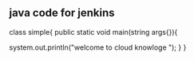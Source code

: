## java code for jenkins


class simple{
public static void main(string args{}){

system.out.println("welcome to cloud knowloge  ");
}
}
